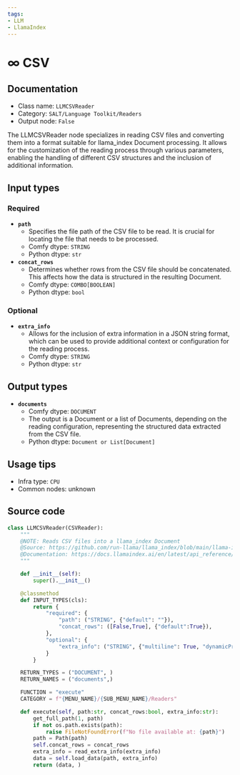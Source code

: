 ```yaml
---
tags:
- LLM
- LlamaIndex
---
```


# ∞ CSV
## Documentation
- Class name: `LLMCSVReader`
- Category: `SALT/Language Toolkit/Readers`
- Output node: `False`

The LLMCSVReader node specializes in reading CSV files and converting them into a format suitable for llama_index Document processing. It allows for the customization of the reading process through various parameters, enabling the handling of different CSV structures and the inclusion of additional information.
## Input types
### Required
- **`path`**
    - Specifies the file path of the CSV file to be read. It is crucial for locating the file that needs to be processed.
    - Comfy dtype: `STRING`
    - Python dtype: `str`
- **`concat_rows`**
    - Determines whether rows from the CSV file should be concatenated. This affects how the data is structured in the resulting Document.
    - Comfy dtype: `COMBO[BOOLEAN]`
    - Python dtype: `bool`
### Optional
- **`extra_info`**
    - Allows for the inclusion of extra information in a JSON string format, which can be used to provide additional context or configuration for the reading process.
    - Comfy dtype: `STRING`
    - Python dtype: `str`
## Output types
- **`documents`**
    - Comfy dtype: `DOCUMENT`
    - The output is a Document or a list of Documents, depending on the reading configuration, representing the structured data extracted from the CSV file.
    - Python dtype: `Document or List[Document]`
## Usage tips
- Infra type: `CPU`
- Common nodes: unknown


## Source code
```python
class LLMCSVReader(CSVReader):
    """
    @NOTE: Reads CSV files into a llama_index Document
    @Source: https://github.com/run-llama/llama_index/blob/main/llama-index-integrations/readers/llama-index-readers-file/llama_index/readers/file/tabular/base.py
    @Documentation: https://docs.llamaindex.ai/en/latest/api_reference/readers/file/#llama_index.readers.file.CSVReader
    """

    def __init__(self):
        super().__init__()

    @classmethod
    def INPUT_TYPES(cls):
        return {
            "required": {
                "path": ("STRING", {"default": ""}),
                "concat_rows": ([False,True], {"default":True}),
            },
            "optional": {
                "extra_info": ("STRING", {"multiline": True, "dynamicPrompts": False, "default": "{}"}),
            }
        }

    RETURN_TYPES = ("DOCUMENT", )
    RETURN_NAMES = ("documents",)

    FUNCTION = "execute"
    CATEGORY = f"{MENU_NAME}/{SUB_MENU_NAME}/Readers"

    def execute(self, path:str, concat_rows:bool, extra_info:str):
        get_full_path(1, path)
        if not os.path.exists(path):
            raise FileNotFoundError(f"No file available at: {path}")
        path = Path(path)
        self.concat_rows = concat_rows
        extra_info = read_extra_info(extra_info)
        data = self.load_data(path, extra_info)
        return (data, )

```
